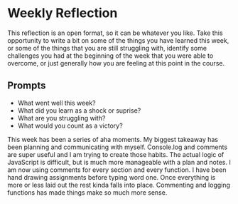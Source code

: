 # Weekly Reflection

This reflection is an open format, so it can be whatever you like. Take this opportunity to write a bit on some of the things you have learned this week, or some of the things that you are still struggling with, identify some challenges you had at the beginning of the week that you were able to overcome, or just generally how you are feeling at this point in the course.

## Prompts

- What went well this week?
- What did you learn as a shock or suprise?
- What are you struggling with?
- What would you count as a victory?

This week has been a series of aha moments. My biggest takeaway has been planning and communicating with myself. Console.log and comments are super useful and I am trying to create those habits. The actual logic of JavaScript is difficult, but is much more manageable with a plan and notes. I am now using comments for every section and every function. I have been hand drawing assignments before typing word one. Once everything is more or less laid out the rest kinda falls into place. Commenting and logging functions has made things make so much more sense.
